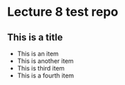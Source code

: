 # Lecture 8 test repo

## This is a title

 - This is an item
 - This is another item
 - This is third item
 - This is a fourth item
